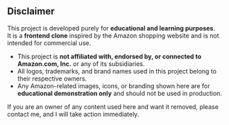 ## Disclaimer

This project is developed purely for **educational and learning purposes**.  
It is a **frontend clone** inspired by the Amazon shopping website and is not intended for commercial use.  

- This project is **not affiliated with, endorsed by, or connected to Amazon.com, Inc.** or any of its subsidiaries.  
- All logos, trademarks, and brand names used in this project belong to their respective owners.  
- Any Amazon-related images, icons, or branding shown here are for **educational demonstration only** and should not be used in production.  

If you are an owner of any content used here and want it removed, please contact me, and I will take action immediately.
